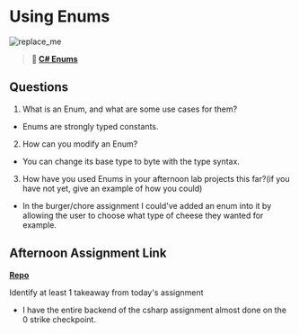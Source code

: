 # Using Enums

![replace_me](https://codeworks.blob.core.windows.net/public/assets/img/illustrations/placeholder.svg)

> **📖 [C# Enums](https://codeworksacademy.com/fs-student-guide/resources/wk10/03-Enums)**

## Questions

1. What is an Enum, and what are some use cases for them?

- Enums are strongly typed constants.

2. How can you modify an Enum?

- You can change its base type to byte with the type syntax.

3. How have you used Enums in your afternoon lab projects this far?(if you have not yet, give an example of how you could)

- In the burger/chore assignment I could've added an enum into it by allowing the user to choose what type of cheese they wanted for example.

## Afternoon Assignment Link

**[Repo](https://github.com/PKILB/<ASSIGNMENT_REPO>)**

Identify at least 1 takeaway from today's assignment

- I have the entire backend of the csharp assignment almost done on the 0 strike checkpoint.